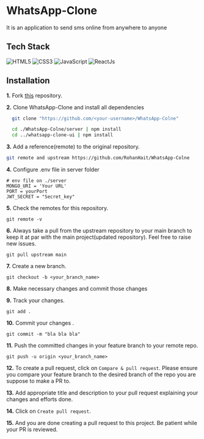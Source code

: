 
# WhatsApp-Clone
It is an application to send sms online from anywhere to anyone


## Tech Stack

![HTML5](https://img.shields.io/badge/HTML5-E34F26?style=for-the-badge&logo=html5&logoColor=white) 
![CSS3](https://img.shields.io/badge/CSS3-1572B6?style=for-the-badge&logo=css3&logoColor=white)
![JavaScript](https://img.shields.io/badge/JavaScript-323330?style=for-the-badge&logo=javascript&logoColor=F7DF1E)
![ReactJs](https://img.shields.io/badge/-ReactJs-23272f?logo=react&logoColor=Blue&style=for-the-badge)





## Installation
**1.** Fork [this](https://github.com/RohanHait/WhatsApp-Colne) repository.

**2.** Clone WhatsApp-Clone and install all dependencies

```bash
  git clone "https://github.com/<your-username>/WhatsApp-Colne" 

  cd ./WhatsApp-Colne/server | npm install
  cd ../whatsapp-clone-ui | npm install
```
**3.** Add a reference(remote) to the original repository.
```bash
git remote and upstream https://github.com/RohanHait/WhatsApp-Colne
```
**4.** Configure .env file in server folder
``` env
# env file on ./server 
MONGO_URI = 'Your URL'
PORT = yourPort 
JWT_SECRET = "Secret_key"
```
**5.** Check the remotes for this repository.

```
git remote -v
```

**6.** Always take a pull from the upstream repository to your main branch to keep it at par with the main project(updated repository). Feel free to raise new issues.

```
git pull upstream main
```

**7.** Create a new branch.

```
git checkout -b <your_branch_name>
```

**8.** Make necessary changes and commit those changes

**9.** Track your changes.

```
git add .
```

**10.** Commit your changes .

```
git commit -m "bla bla bla"
```

**11.** Push the committed changes in your feature branch to your remote repo.

```
git push -u origin <your_branch_name>
```

**12.** To create a pull request, click on `Compare & pull request`. Please ensure you compare your feature branch to the desired branch of the repo you are suppose to make a PR to.

**13.** Add appropriate title and description to your pull request explaining your changes and efforts done.

**14.** Click on `Create pull request`.

**15.** And you are done creating a pull request to this project. Be patient while your PR is reviewed.

